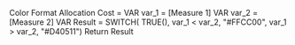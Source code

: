 Color Format Allocation Cost = 
VAR var_1 = [Measure 1]
VAR var_2 = [Measure 2]
VAR Result = 
SWITCH( TRUE(),
var_1 < var_2, "#FFCC00",
var_1 > var_2, "#D40511")
Return
Result
